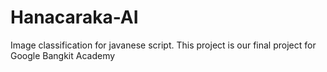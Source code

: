 # Hanacaraka-AI
Image classification for javanese script. This project is our final project for Google Bangkit Academy
